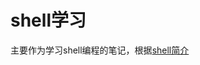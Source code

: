 shell学习
===========================
主要作为学习shell编程的笔记，根据[shell简介](http://c.biancheng.net/cpp/view/6994.html "悬停显示")
